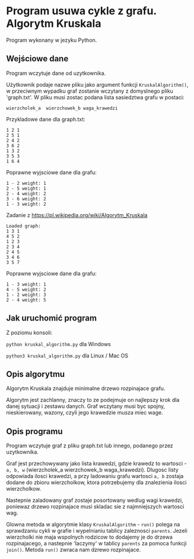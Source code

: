 
**Program usuwa cykle z grafu. Algorytm Kruskala**
==============================================
<p>Program wykonany w jezyku Python.

Wejściowe dane
------------------
<p>Program wczytuje dane od uzytkownika. 

Użytkownik podaje nazwe pliku jako argument funkcji `KruskalAlgorithm()`, w przeciwnym wypadku graf zostanie wczytany z domyslnego pliku 'graph.txt'.
W pliku musi zostac podana lista sasiedztwa grafu w postaci:

`wierzcholek_a  wierzchowek_b waga_krawedzi`

Przykladowe dane dla graph.txt:

    1 2 1
    2 5 1
    2 4 2
    3 6 2
    1 3 2
    3 5 3
    1 6 4
    
Poprawne wyjsciowe dane dla grafu:

    1 - 2 weight: 1
    2 - 5 weight: 1
    2 - 4 weight: 2
    3 - 6 weight: 2
    1 - 3 weight: 2
    

Zadanie z https://pl.wikipedia.org/wiki/Algorytm_Kruskala


    Loaded graph:
    1 3 1
    4 5 2
    1 2 3
    2 3 4
    2 4 5
    3 4 6
    3 5 7


Poprawne wyjsciowe dane dla grafu:

    1 - 3 weight: 1
    4 - 5 weight: 2
    1 - 2 weight: 3
    2 - 4 weight: 5

Jak uruchomić program
--------------------------

Z poziomu konsoli: 

`python kruskal_algorithm.py` dla Windows 

`python3 kruskal_algorithm.py` dla Linux / Mac OS 

Opis algorytmu
--------------------------
Algorytm Kruskala znajduje minimalne drzewo rozpinajace grafu.

Algorytm jest zachlanny, znaczy to ze podejmuje on najlepszy krok dla danej sytuacji i zestawu danych. 
Graf wczytany musi byc spojny, nieskierowany, wazony, czyli jego krawedzie musza miec wage. 


Opis programu
--------------------------
Program wczytuje graf z pliku graph.txt lub innego, podanego przez uzytkownika. 

Graf jest przechowywany jako lista krawedzi, gdzie krawedz to wartosci - `a, b, w` (wierzcholek_a  wierzchowek_b waga_krawedzi).
Dlugosc listy odpowiada ilosci krawedzi, a przy ladowaniu grafu wartosci `a, b` zostaja dodane do zbioru wierzcholkow, ktora potrzebujemy dla znalezienia ilosci wierzcholkow.

Nastepnie zaladowany graf zostaje posortowany wedlug wagi krawedzi, poniewaz drzewo rozpinajace musi skladac sie z najmniejszych wartosci wag.

Glowna metoda w algorytmie klasy `KruskalAlgorithm` - `run()` polega na sprawdzaniu cykli w grafie i wypelnianiu tablicy zaleznosci `parents`.
Jezeli wierzcholki nie maja wspolnych rodzicow to dodajemy je do drzewa rozpinajacego, a nastepnie 'laczymy' w tablicy `parents` za pomoca funkcji `join()`.
Metoda `run()` zwraca nam dzrewo rozpinajace.



